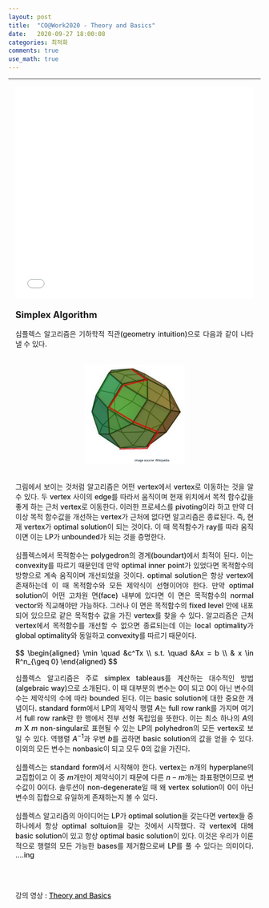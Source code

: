 ```yaml
---
layout: post
title:  "CO@Work2020 - Theory and Basics"
date:   2020-09-27 18:00:08
categories: 최적화
comments: true 
use_math: true
---
```

-----

<div style = "font-weight:500; font-size:1.0em; margin-left: 1em; margin-right: 1em;text-align:justify; ">

<!-- <div style = "font-weight:500; font-size:1.0em; text-align:justify; "> -->
<embed src="/CO@WORK/Berthold_Theory_II.pdf" type="application/pdf" width="100%" height="425px" />
<br><br>
<span style = "font-weight:700; font-size:1.3em;  margin-right: 1em;">
Simplex Algorithm
</span>
<br><br>
심플렉스 알고리즘은 기하학적 직관(geometry intuition)으로 다음과 같이 나타낼 수 있다. 
<br><br>
<p align="center">
<img src="/images/simplex_ex.png" width="200" height="200">
</p>
<br>
그림에서 보이는 것처럼 알고리즘은 어떤 vertex에서 vertex로 이동하는 것을 알 수 있다. 두 vertex 사이의 edge를 따라서 움직이며 현재 위치에서 목적 함수값을 좋게 하는 근처 vertex로 이동한다. 이러한 프로세스를 pivoting이라 하고 만약 더 이상 목적 함수값을 개선하는 vertex가 근처에 없다면 알고리즘은 종료된다. 즉, 현재 vertex가 optimal solution이 되는 것이다. 이 때 목적함수가 ray를 따라 움직이면 이는 LP가 unbounded가 되는 것을 증명한다. 
<br><br>
심플렉스에서 목적함수는 polygedron의 경계(boundart)에서 최적이 된다. 이는 convexity를 따르기 때문인데 만약 optimal inner point가 있었다면 목적함수의 방향으로 계속 움직이며 개선되었을 것이다. optimal solution은 항상 vertex에 존재하는데 이 때 목적함수와 모든 제약식이 선형이어야 한다. 만약 optimal solution이 어떤 고차원 면(face) 내부에 있다면 이 면은 목적함수의 normal vector와 직교해야만 가능하다. 그러나 이 면은 목적함수의 fixed level 안에 내포되어 있으므로 같은 목적함수 값을 가진 vertex를 찾을 수 있다. 알고리즘은 근처 vertex에서 목적함수를 개선할 수 없으면 종료되는데 이는 local optimality가 global optimality와 동일하고 convexity를 따르기 때문이다. 
<br><br>
$$
\begin{aligned}
    \min \quad &c^Tx \\
     s.t. \quad &Ax = b \\
     & x \in R^n_{\geq 0}
\end{aligned}
$$

심플렉스 알고리즘은 주로 simplex tableaus를 계산하는 대수적인 방법(algebraic way)으로 소개된다. 이 때 대부분의 변수는 0이 되고 0이 아닌 변수의 수는 제약식의 수에 따라 bounded 된다. 이는 basic solution에 대한 중요한 개념이다. standard form에서 LP의 제약식 행렬 $A$는 full row rank를 가지며 여기서 full row rank란 한 행에서 전부 선형 독립임을 뜻한다. 이는 최소 하나의 $A$의 $m$ X $m$ non-singular로 표현될 수 있는 LP의 polyhedron의 모든 vertex로 보일 수 있다. 역행렬 $A^{-1}$과 우변 $b$를 곱하면 basic solution의 값을 얻을 수 있다. 이외의 모든 변수는 nonbasic이 되고 모두 0의 값을 가진다.
<br><br>
심플렉스는 standard form에서 시작해야 한다. vertex는 $n$개의 hyperplane의 교집합이고 이 중 $m$개만이 제약식이기 때문에 다른 $n-m$개는 좌표평면이므로 변수값이 0이다. 솔루션이 non-degenerate일 때 왜 vertex solution이 0이 아닌 변수의 집합으로 유일하게 존재하는지 볼 수 있다. 
<br><br>
심플렉스 알고리즘의 아이디어는 LP가 optimal solution을 갖는다면 vertex들 중 하나에서 항상 optimal soltuion을 갖는 것에서 시작했다. 각 vertex에 대해 basic solution이 있고 항상 optimal basic solution이 있다. 이것은 우리가 이론적으로 행렬의 모든 가능한 bases를 제거함으로써 LP를 풀 수 있다는 의미이다. ....ing
<!-- <b style = "color:#d7385e;font-size:1.2"></b>
$$
\begin{aligned}
    \max\{y^Tb| y^TA \leq c, y \geq 0\}  \leq  \min\{c^Tx| Ax \geq b, x \geq 0\}
\end{aligned}
$$
<p align="center">
<img src="/images/degeneracy.png" width="500" height="150">
</p> -->


<br><br>


강의 영상 : <a href= "https://www.youtube.com/watch?v=5FDzY4xFYIY&feature=youtu.be"> Theory and Basics </a>
 </div>

